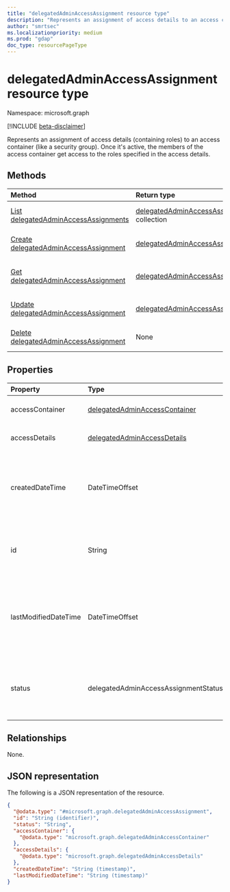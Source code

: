 ```yaml
---
title: "delegatedAdminAccessAssignment resource type"
description: "Represents an assignment of access details to an access container."
author: "smrtsec"
ms.localizationpriority: medium
ms.prod: "gdap"
doc_type: resourcePageType
---
```


# delegatedAdminAccessAssignment resource type

Namespace: microsoft.graph

[!INCLUDE [beta-disclaimer](../../includes/beta-disclaimer.md)]

Represents an assignment of access details (containing roles) to an access container (like a security group). Once it's active, the members of the access container get access to the roles specified in the access details.

## Methods
|Method|Return type|Description|
|:---|:---|:---|
|[List delegatedAdminAccessAssignments](../api/delegatedadminaccessassignment-list.md)|[delegatedAdminAccessAssignment](../resources/delegatedadminaccessassignment.md) collection|Get a list of the [delegatedAdminAccessAssignment](../resources/delegatedadminaccessassignment.md) objects and their properties.|
|[Create delegatedAdminAccessAssignment](../api/delegatedadminrelationship-post-accessassignments.md)|[delegatedAdminAccessAssignment](../resources/delegatedadminaccessassignment.md)|Create a new [delegatedAdminAccessAssignment](../resources/delegatedadminaccessassignment.md) object.|
|[Get delegatedAdminAccessAssignment](../api/delegatedadminaccessassignment-get.md)|[delegatedAdminAccessAssignment](../resources/delegatedadminaccessassignment.md)|Read the properties and relationships of a [delegatedAdminAccessAssignment](../resources/delegatedadminaccessassignment.md) object.|
|[Update delegatedAdminAccessAssignment](../api/delegatedadminaccessassignment-update.md)|[delegatedAdminAccessAssignment](../resources/delegatedadminaccessassignment.md)|Update the properties of a [delegatedAdminAccessAssignment](../resources/delegatedadminaccessassignment.md) object.|
|[Delete delegatedAdminAccessAssignment](../api/delegatedadminaccessassignment-delete.md)|None|Deletes a [delegatedAdminAccessAssignment](../resources/delegatedadminaccessassignment.md) object.|

## Properties
|Property|Type|Description|
|:---|:---|:---|
|accessContainer|[delegatedAdminAccessContainer](../resources/delegatedadminaccesscontainer.md)|The access container of the access assignment.|
|accessDetails|[delegatedAdminAccessDetails](../resources/delegatedadminaccessdetails.md)|The access details of the access assignment.|
|createdDateTime|DateTimeOffset|The date and time (ISO 8601) at which the access assignment was created in UTC. This is set by the system and cannot be set by the caller.|
|id|String|The unique identifier of the access assignment. This is set by the system and cannot be set by the caller.|
|lastModifiedDateTime|DateTimeOffset|The date and time (ISO 8601) at which this access assignment was last modified in UTC. This is set by the system and cannot be set by the caller.|
|status|delegatedAdminAccessAssignmentStatus|The status of the assignment.The possible values are: `pending`, `active`, `deleting`, `deleted`, `error`, `unknownFutureValue`.|

## Relationships
None.

## JSON representation
The following is a JSON representation of the resource.
<!-- {
  "blockType": "resource",
  "keyProperty": "id",
  "@odata.type": "microsoft.graph.delegatedAdminAccessAssignment",
  "openType": false
}
-->
``` json
{
  "@odata.type": "#microsoft.graph.delegatedAdminAccessAssignment",
  "id": "String (identifier)",
  "status": "String",
  "accessContainer": {
    "@odata.type": "microsoft.graph.delegatedAdminAccessContainer"
  },
  "accessDetails": {
    "@odata.type": "microsoft.graph.delegatedAdminAccessDetails"
  },
  "createdDateTime": "String (timestamp)",
  "lastModifiedDateTime": "String (timestamp)"
}
```

